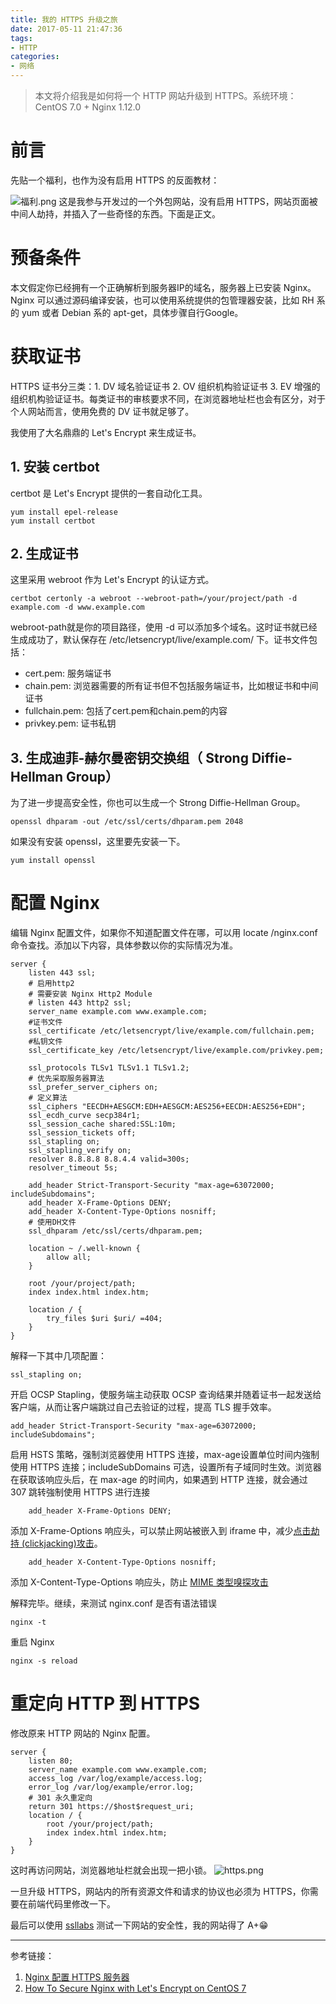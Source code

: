 ```yaml
---
title: 我的 HTTPS 升级之旅
date: 2017-05-11 21:47:36
tags:
- HTTP
categories:
- 网络
---
```

> 本文将介绍我是如何将一个 HTTP 网站升级到 HTTPS。系统环境：CentOS 7.0 + Nginx 1.12.0

# 前言
先贴一个福利，也作为没有启用 HTTPS 的反面教材：

![福利.png](https://mares.oss-cn-qingdao.aliyuncs.com/blog/https-upgrade/1.png)
这是我参与开发过的一个外包网站，没有启用 HTTPS，网站页面被中间人劫持，并插入了一些奇怪的东西。下面是正文。

# 预备条件
本文假定你已经拥有一个正确解析到服务器IP的域名，服务器上已安装 Nginx。Nginx 可以通过源码编译安装，也可以使用系统提供的包管理器安装，比如 RH 系的 yum 或者 Debian 系的 apt-get，具体步骤自行Google。

# 获取证书
HTTPS 证书分三类：1. DV 域名验证证书 2. OV 组织机构验证证书 3. EV 增强的组织机构验证证书。每类证书的审核要求不同，在浏览器地址栏也会有区分，对于个人网站而言，使用免费的 DV 证书就足够了。

我使用了大名鼎鼎的 Let's Encrypt 来生成证书。
## 1. 安装 certbot
certbot 是 Let's Encrypt 提供的一套自动化工具。 
```
yum install epel-release
yum install certbot
```
## 2. 生成证书
这里采用 webroot 作为 Let's Encrypt 的认证方式。
```
certbot certonly -a webroot --webroot-path=/your/project/path -d example.com -d www.example.com
```
webroot-path就是你的项目路径，使用 -d 可以添加多个域名。这时证书就已经生成成功了，默认保存在 /etc/letsencrypt/live/example.com/ 下。证书文件包括：
- cert.pem: 服务端证书
- chain.pem: 浏览器需要的所有证书但不包括服务端证书，比如根证书和中间证书
- fullchain.pem: 包括了cert.pem和chain.pem的内容
- privkey.pem: 证书私钥

## 3. 生成迪菲-赫尔曼密钥交换组（ Strong Diffie-Hellman Group）
为了进一步提高安全性，你也可以生成一个 Strong Diffie-Hellman Group。
```
openssl dhparam -out /etc/ssl/certs/dhparam.pem 2048
```
如果没有安装 openssl，这里要先安装一下。
```
yum install openssl
```


# 配置 Nginx
编辑 Nginx 配置文件，如果你不知道配置文件在哪，可以用 locate /nginx.conf 命令查找。添加以下内容，具体参数以你的实际情况为准。
```
server {
    listen 443 ssl;
    # 启用http2
    # 需要安装 Nginx Http2 Module
    # listen 443 http2 ssl;
    server_name example.com www.example.com;
    #证书文件
    ssl_certificate /etc/letsencrypt/live/example.com/fullchain.pem;
    #私钥文件
    ssl_certificate_key /etc/letsencrypt/live/example.com/privkey.pem;

    ssl_protocols TLSv1 TLSv1.1 TLSv1.2;
    # 优先采取服务器算法
    ssl_prefer_server_ciphers on;
    # 定义算法
    ssl_ciphers "EECDH+AESGCM:EDH+AESGCM:AES256+EECDH:AES256+EDH";
    ssl_ecdh_curve secp384r1;
    ssl_session_cache shared:SSL:10m;
    ssl_session_tickets off;
    ssl_stapling on;
    ssl_stapling_verify on;
    resolver 8.8.8.8 8.8.4.4 valid=300s;
    resolver_timeout 5s;
   
    add_header Strict-Transport-Security "max-age=63072000; includeSubdomains";
    add_header X-Frame-Options DENY;
    add_header X-Content-Type-Options nosniff;
    # 使用DH文件
    ssl_dhparam /etc/ssl/certs/dhparam.pem;

    location ~ /.well-known {
        allow all;
    }

    root /your/project/path;
    index index.html index.htm;

    location / {
        try_files $uri $uri/ =404;
    }
}
```
解释一下其中几项配置：
```
ssl_stapling on;
```
开启 OCSP Stapling，使服务端主动获取 OCSP 查询结果并随着证书一起发送给客户端，从而让客户端跳过自己去验证的过程，提高 TLS 握手效率。
```
add_header Strict-Transport-Security "max-age=63072000; includeSubdomains";
```
启用 HSTS 策略，强制浏览器使用 HTTPS 连接，max-age设置单位时间内強制使用 HTTPS 连接；includeSubDomains 可选，设置所有子域同时生效。浏览器在获取该响应头后，在 max-age 的时间内，如果遇到 HTTP 连接，就会通过 307 跳转強制使用 HTTPS 进行连接
```
    add_header X-Frame-Options DENY;
```
添加 X-Frame-Options 响应头，可以禁止网站被嵌入到 iframe 中，减少[点击劫持 (clickjacking)攻击](https://blogs.msdn.microsoft.com/ie/2009/01/27/ie8-security-part-vii-clickjacking-defenses/)。
```
    add_header X-Content-Type-Options nosniff;
```
添加 X-Content-Type-Options 响应头，防止 [MIME 类型嗅探攻击](https://developer.mozilla.org/en-US/docs/Web/HTTP/Basics_of_HTTP/MIME_types#MIME_sniffing)

解释完毕。继续，来测试 nginx.conf 是否有语法错误
```
nginx -t
```
重启 Nginx
```
nginx -s reload
```
# 重定向 HTTP 到 HTTPS
修改原来 HTTP 网站的 Nginx 配置。
```
server {
    listen 80;
    server_name example.com www.example.com;
    access_log /var/log/example/access.log;
    error_log /var/log/example/error.log;
    # 301 永久重定向
    return 301 https://$host$request_uri;
    location / {
        root /your/project/path;
        index index.html index.htm;
    }
}
```
这时再访问网站，浏览器地址栏就会出现一把小锁。
![https.png](https://mares.oss-cn-qingdao.aliyuncs.com/blog/https-upgrade/2.png)

一旦升级 HTTPS，网站内的所有资源文件和请求的协议也必须为 HTTPS，你需要在前端代码里修改一下。

最后可以使用 [ssllabs](https://www.ssllabs.com/ssltest/analyze.html) 测试一下网站的安全性，我的网站得了 A+😁

---------
参考链接：
1. [Nginx 配置 HTTPS 服务器](https://aotu.io/notes/2016/08/16/nginx-https/)
2. [How To Secure Nginx with Let's Encrypt on CentOS 7](https://www.digitalocean.com/community/tutorials/how-to-secure-nginx-with-let-s-encrypt-on-centos-7)